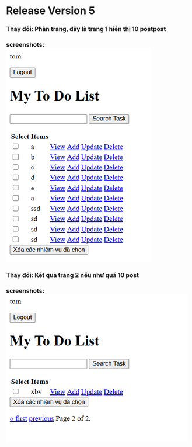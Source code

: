 # Release Version 5

### **Thay đổi**: Phân trang, đây là trang 1 hiển thị 10 postpost
### **screenshots**: ![alt text](image12.png)

### **Thay đổi**: Kết quả trang 2 nếu như quá 10 post
### **screenshots**: ![alt text](image13.png)
